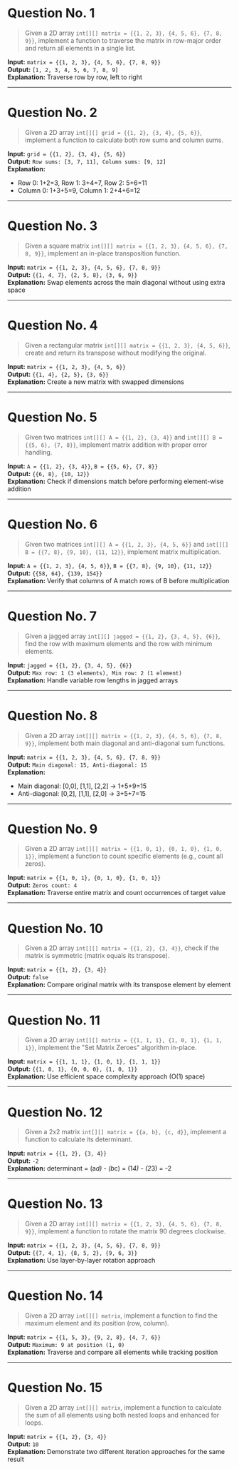 # Question No. 1
> Given a 2D array `int[][] matrix = {{1, 2, 3}, {4, 5, 6}, {7, 8, 9}}`, implement a function to traverse the matrix in row-major order and return all elements in a single list.

**Input:** `matrix = {{1, 2, 3}, {4, 5, 6}, {7, 8, 9}}`  
**Output:** `[1, 2, 3, 4, 5, 6, 7, 8, 9]`  
**Explanation:** Traverse row by row, left to right

---

# Question No. 2
> Given a 2D array `int[][] grid = {{1, 2}, {3, 4}, {5, 6}}`, implement a function to calculate both row sums and column sums.

**Input:** `grid = {{1, 2}, {3, 4}, {5, 6}}`  
**Output:** `Row sums: [3, 7, 11], Column sums: [9, 12]`  
**Explanation:** 
- Row 0: 1+2=3, Row 1: 3+4=7, Row 2: 5+6=11
- Column 0: 1+3+5=9, Column 1: 2+4+6=12

---

# Question No. 3
> Given a square matrix `int[][] matrix = {{1, 2, 3}, {4, 5, 6}, {7, 8, 9}}`, implement an in-place transposition function.

**Input:** `matrix = {{1, 2, 3}, {4, 5, 6}, {7, 8, 9}}`  
**Output:** `{{1, 4, 7}, {2, 5, 8}, {3, 6, 9}}`  
**Explanation:** Swap elements across the main diagonal without using extra space

---

# Question No. 4
> Given a rectangular matrix `int[][] matrix = {{1, 2, 3}, {4, 5, 6}}`, create and return its transpose without modifying the original.

**Input:** `matrix = {{1, 2, 3}, {4, 5, 6}}`  
**Output:** `{{1, 4}, {2, 5}, {3, 6}}`  
**Explanation:** Create a new matrix with swapped dimensions

---

# Question No. 5
> Given two matrices `int[][] A = {{1, 2}, {3, 4}}` and `int[][] B = {{5, 6}, {7, 8}}`, implement matrix addition with proper error handling.

**Input:** `A = {{1, 2}, {3, 4}}`, `B = {{5, 6}, {7, 8}}`  
**Output:** `{{6, 8}, {10, 12}}`  
**Explanation:** Check if dimensions match before performing element-wise addition

---

# Question No. 6
> Given two matrices `int[][] A = {{1, 2, 3}, {4, 5, 6}}` and `int[][] B = {{7, 8}, {9, 10}, {11, 12}}`, implement matrix multiplication.

**Input:** `A = {{1, 2, 3}, {4, 5, 6}}`, `B = {{7, 8}, {9, 10}, {11, 12}}`  
**Output:** `{{58, 64}, {139, 154}}`  
**Explanation:** Verify that columns of A match rows of B before multiplication

---

# Question No. 7
> Given a jagged array `int[][] jagged = {{1, 2}, {3, 4, 5}, {6}}`, find the row with maximum elements and the row with minimum elements.

**Input:** `jagged = {{1, 2}, {3, 4, 5}, {6}}`  
**Output:** `Max row: 1 (3 elements), Min row: 2 (1 element)`  
**Explanation:** Handle variable row lengths in jagged arrays

---

# Question No. 8
> Given a 2D array `int[][] matrix = {{1, 2, 3}, {4, 5, 6}, {7, 8, 9}}`, implement both main diagonal and anti-diagonal sum functions.

**Input:** `matrix = {{1, 2, 3}, {4, 5, 6}, {7, 8, 9}}`  
**Output:** `Main diagonal: 15, Anti-diagonal: 15`  
**Explanation:** 
- Main diagonal: [0,0], [1,1], [2,2] → 1+5+9=15
- Anti-diagonal: [0,2], [1,1], [2,0] → 3+5+7=15

---

# Question No. 9
> Given a 2D array `int[][] matrix = {{1, 0, 1}, {0, 1, 0}, {1, 0, 1}}`, implement a function to count specific elements (e.g., count all zeros).

**Input:** `matrix = {{1, 0, 1}, {0, 1, 0}, {1, 0, 1}}`  
**Output:** `Zeros count: 4`  
**Explanation:** Traverse entire matrix and count occurrences of target value

---

# Question No. 10
> Given a 2D array `int[][] matrix = {{1, 2}, {3, 4}}`, check if the matrix is symmetric (matrix equals its transpose).

**Input:** `matrix = {{1, 2}, {3, 4}}`  
**Output:** `false`  
**Explanation:** Compare original matrix with its transpose element by element

---

# Question No. 11
> Given a 2D array `int[][] matrix = {{1, 1, 1}, {1, 0, 1}, {1, 1, 1}}`, implement the "Set Matrix Zeroes" algorithm in-place.

**Input:** `matrix = {{1, 1, 1}, {1, 0, 1}, {1, 1, 1}}`  
**Output:** `{{1, 0, 1}, {0, 0, 0}, {1, 0, 1}}`  
**Explanation:** Use efficient space complexity approach (O(1) space)

---

# Question No. 12
> Given a 2x2 matrix `int[][] matrix = {{a, b}, {c, d}}`, implement a function to calculate its determinant.

**Input:** `matrix = {{1, 2}, {3, 4}}`  
**Output:** `-2`  
**Explanation:** determinant = (a*d) - (b*c) = (1*4) - (2*3) = -2

---

# Question No. 13
> Given a 2D array `int[][] matrix = {{1, 2, 3}, {4, 5, 6}, {7, 8, 9}}`, implement a function to rotate the matrix 90 degrees clockwise.

**Input:** `matrix = {{1, 2, 3}, {4, 5, 6}, {7, 8, 9}}`  
**Output:** `{{7, 4, 1}, {8, 5, 2}, {9, 6, 3}}`  
**Explanation:** Use layer-by-layer rotation approach

---

# Question No. 14
> Given a 2D array `int[][] matrix`, implement a function to find the maximum element and its position (row, column).

**Input:** `matrix = {{1, 5, 3}, {9, 2, 8}, {4, 7, 6}}`  
**Output:** `Maximum: 9 at position (1, 0)`  
**Explanation:** Traverse and compare all elements while tracking position

---

# Question No. 15
> Given a 2D array `int[][] matrix`, implement a function to calculate the sum of all elements using both nested loops and enhanced for loops.

**Input:** `matrix = {{1, 2}, {3, 4}}`  
**Output:** `10`  
**Explanation:** Demonstrate two different iteration approaches for the same result
